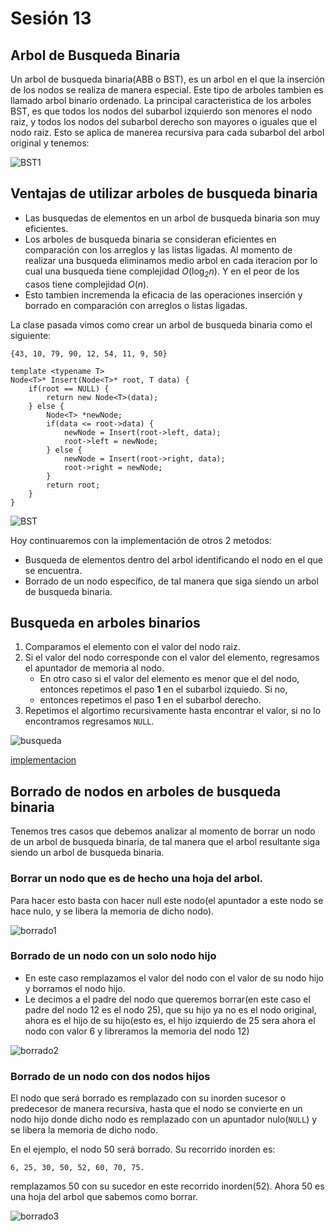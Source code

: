 # Sesión 13
## Arbol de Busqueda Binaria

Un arbol de busqueda binaria(ABB o BST), es un arbol en el que la inserción de los nodos se realiza de manera especial. Este tipo de arboles tambien es llamado arbol binario ordenado. La principal caracteristica de los arboles BST, es que todos los nodos del subarbol izquierdo son menores el nodo raiz, y todos los nodos del subarbol derecho son mayores o iguales que el nodo raiz. Esto se aplica de manerea recursiva para cada subarbol del arbol original y tenemos:

![BST1](images/binary-search-tree.png)

## Ventajas de utilizar arboles de busqueda binaria

- Las busquedas de elementos en un arbol de busqueda binaria son muy eficientes.
- Los arboles de busqueda binaria se consideran eficientes en comparación con los arreglos y las listas ligadas. Al momento de realizar una busqueda eliminamos medio arbol en cada iteracion por lo cual una busqueda tiene complejidad $O(\log_{2}{n})$. Y en el peor de los casos tiene complejidad $O(n)$.
- Esto tambien incremenda la eficacia de las operaciones inserción  y borrado en comparación con arreglos o listas ligadas.

La clase pasada vimos como crear un arbol de busqueda binaria como el siguiente:
```
{43, 10, 79, 90, 12, 54, 11, 9, 50}
```
```
template <typename T>
Node<T>* Insert(Node<T>* root, T data) {
    if(root == NULL) {
        return new Node<T>(data);
    } else {
        Node<T> *newNode;
        if(data <= root->data) {
            newNode = Insert(root->left, data);
            root->left = newNode;
        } else {
            newNode = Insert(root->right, data);
            root->right = newNode;
        }
        return root;
    }
}
```

![BST](images/binary-search-tree-creation.png)

Hoy continuaremos con la implementación de otros 2 metodos:

- Busqueda de elementos dentro del arbol identificando el nodo en el que se encuentra.
- Borrado de un nodo específico, de tal manera que siga siendo un arbol de busqueda binaria.


## Busqueda en arboles binarios

1. Comparamos el elemento con el valor del nodo raiz.
2. Si el valor del nodo corresponde con el valor del elemento, regresamos el apuntador de memoria al nodo. 
    - En otro caso si el valor del elemento es menor que el del nodo, entonces repetimos el paso **1** en el subarbol izquiedo. Si no,
    -  entonces repetimos el paso **1** en el subarbol derecho.
3. Repetimos el algortimo recursivamente hasta encontrar el valor, si no lo encontramos regresamos `NULL`.


![busqueda](images/searching-in-binary-search-tree.png)

[implementacion](codigos/clase_13_practica_00.cpp)


## Borrado de nodos en arboles de busqueda binaria

Tenemos tres casos que debemos analizar al momento de borrar un nodo de un arbol de busqueda binaria, de tal manera que el arbol resultante siga siendo un arbol de busqueda binaria.

### Borrar un nodo que es de hecho una hoja del arbol.

Para hacer esto basta con hacer null este nodo(el apuntador a este nodo se hace nulo, y se libera la memoria de dicho nodo).

![borrado1](images/deletion-in-binary-search-tree.png)


### Borrado de un nodo con un solo nodo hijo

- En este caso remplazamos el valor del nodo con el valor de su nodo hijo y borramos el nodo hijo.
- Le decimos a el padre del nodo que queremos borrar(en este caso el padre del nodo 12 es el nodo 25), que su hijo ya no es el nodo original, ahora es el hijo de su hijo(esto es, el hijo izquierdo de 25 sera ahora el nodo con valor 6 y libreramos la memoria del nodo 12)

![borrado2](images/deletion-in-binary-search-tree2.png)


### Borrado de un nodo con dos nodos hijos

El nodo que será borrado es remplazado con su inorden sucesor o predecesor de manera recursiva, hasta que el nodo se convierte en un nodo hijo donde dicho nodo es remplazado con un apuntador nulo(`NULL`) y se libera la memoria de dicho nodo.

En el ejemplo, el nodo 50 será borrado. Su recorrido inorden es:

`6, 25, 30, 50, 52, 60, 70, 75.`

remplazamos 50 con su sucedor en este recorrido inorden(52).
Ahora 50 es una hoja del arbol que sabemos como borrar.

![borrado3](images/deletion-in-binary-search-tree3.png)


